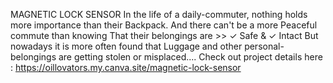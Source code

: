 MAGNETIC LOCK SENSOR
In the life of a daily-commuter, nothing holds more importance than their Backpack. And there can't be a more Peaceful commute than knowing That their belongings are >>
 ✓ Safe & ✓ Intact 
But nowadays it is more often found that Luggage and other personal-belongings are getting stolen or misplaced....
Check out project details here : https://oillovators.my.canva.site/magnetic-lock-sensor
